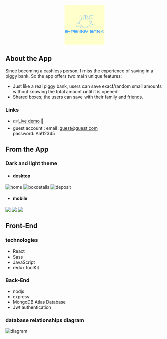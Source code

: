  
<p align="center">
<img src="/client/src/assets/images/logo.png" width="25%">
</p>

## About the App
Since becoming a cashless person, I miss the experience of saving in a piggy bank.
So the app offers two main unique features:

* Just like a real piggy bank, users can save exact/random small amounts without knowing the total amount until it is opened! 
* Shared boxes; the users can save with their family and friends.

###  Links 
* 👉[Live demo](https://e-penny-bank.netlify.app/) 💸
* guest account  : 
email :guest@guest.com  
password: Aa!12345


## From the App
### Dark and light theme
* #### desktop

![home](https://i.ibb.co/1fBR23b/Screenshot-100.png)
![boxdetails](https://i.ibb.co/99PhTgy/Screenshot-99.png)
![deposit](https://i.ibb.co/zfYv6d6/Screenshot-101.png)
*  #### mobile 
<img src="https://i.ibb.co/DR2mvfh/Screenshot-102.png" width="40%">
<img src="https://i.ibb.co/RQcPzVd/Screenshot-104.png" width="40%">
<img src="https://i.ibb.co/C1KmL3s/Screenshot-103.png" width="40%">


## Front-End 
### technologies
* React 
* Sass
* JavaScript
* redux toolKit
### Back-End 
* nodjs 
* express 
* MongoDB Atlas Database
* Jwt authentication
### database relationships diagram
![diagram](https://i.ibb.co/9VMtc9B/diagram.png)


